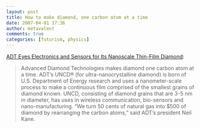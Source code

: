 ```yaml
---
layout: post
title: How to make diamond, one carbon atom at a time
date: 2007-04-01 17:36
author: metavalent
comments: true
categories: [futurism, physics]
---
```

<a href="https://www.nsti.org/news/item.html?id=150">ADT Eyes Electronics and Sensors for Its Nanoscale Thin-Film Diamond</a>:<blockquote>Advanced Diamond Technologies makes diamond one carbon atom at a time. ADT’s UNCD® (for ultra-nanocrystalline diamond) is born of U.S. Department of Energy research and uses a nanometer-scale process to make a continuous film comprised of the smallest grains of diamond known. UNCD, consisting of diamond grains that are 3-5 nm in diameter, has uses in wireless communication, bio-sensors and nano-manufacturing. “We turn 50 cents of natural gas into $500 of diamond by rearranging the carbon atoms,” said ADT’s president Neil Kane.</blockquote>
